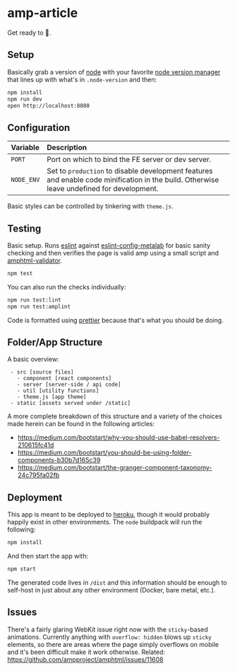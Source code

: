 # amp-article

Get ready to 📖.

## Setup

Basically grab a version of [node] with your favorite [node version manager] that lines up with what's in `.node-version` and then:

```sh
npm install
npm run dev
open http://localhost:8080
```

## Configuration

| Variable | Description |
| :--- | :--- |
| `PORT` | Port on which to bind the FE server or dev server. |
| `NODE_ENV` | Set to `production` to disable development features and enable code minification in the build. Otherwise leave undefined for development. |

Basic styles can be controlled by tinkering with `theme.js`.

## Testing

Basic setup. Runs [eslint] against [eslint-config-metalab] for basic sanity checking and then verifies the page is valid amp using a small script and [amphtml-validator].

```sh
npm test
```

You can also run the checks individually:

```sh
npm run test:lint
npm run test:amplint
```

Code is formatted using [prettier] because that's what you should be doing.

## Folder/App Structure

A basic overview:

```
 - src [source files]
   - component [react components]
   - server [server-side / api code]
   - util [utility functions]
   - theme.js [app theme]
 - static [assets served under /static]
```

A more complete breakdown of this structure and a variety of the choices made herein can be found in the following articles:

 * https://medium.com/bootstart/why-you-should-use-babel-resolvers-210615fc41d
 * https://medium.com/bootstart/you-should-be-using-folder-components-b30b7d165c39
 * https://medium.com/bootstart/the-granger-component-taxonomy-24c795fa02fb

## Deployment

This app is meant to be deployed to [heroku], though it would probably happily exist in other environments. The `node` buildpack will run the following:

```sh
npm install
```

And then start the app with:

```sh
npm start
```

The generated code lives in `/dist` and this information should be enough to self-host in just about any other environment (Docker, bare metal, etc.).

## Issues

There's a fairly glaring WebKit issue right now with the `sticky`-based animations. Currently anything with `overflow: hidden` blows up `sticky` elements, so there are areas where the page simply overflows on mobile and it's been difficult make it work otherwise. Related: https://github.com/ampproject/amphtml/issues/11608


[eslint]: https://eslint.org
[eslint-config-metalab]: https://github.com/metalabdesign/eslint-config-metalab
[amphtml-validator]: https://www.npmjs.com/package/amphtml-validator
[prettier]: https://prettier.io/
[heroku]: https://www.heroku.com/
[node version manager]: https://github.com/ekalinin/nodeenv
[node]: https://nodejs.org
